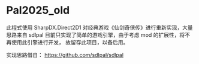 # Pal2025_old
此程式使用 SharpDX.Direct2D1 对经典游戏《仙剑奇侠传》进行重新实现，大量思路来自 sdlpal
目前只实现了简单的游戏引擎，由于考虑 mod 的扩展性，将不再使用此引擎进行开发，
故留存此项目，以备后用。

实现思路借自：
https://github.com/sdlpal/sdlpal
